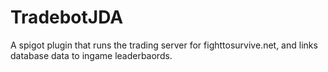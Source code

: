 # TradebotJDA

A spigot plugin that runs the trading server for fighttosurvive.net, and links database data to ingame leaderbaords.
